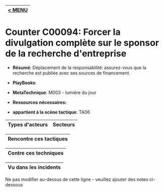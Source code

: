 |[< MENU](../README.md)|
|---|
# Counter C00094: Forcer la divulgation complète sur le sponsor de la recherche d'entreprise

* **Résumé**: Déplacement de la responsabilité: assurez-vous que la recherche est publiée avec ses sources de financement.

* **PlayBooks**:

* **MetaTechnique**: M003 - lumière du jour

* **Ressources nécessaires:**

* **appartient à la scène tactique**: TA06


|Types d'acteurs |Secteurs |
|----------- |------- |



|Rencontre ces tactiques |
|---------------------- |



|Contre ces techniques |
|------------------------- |



|Vu dans les incidents |
|----------------- |


Ne pas modifier au-dessus de cette ligne - veuillez ajouter des notes ci-dessous